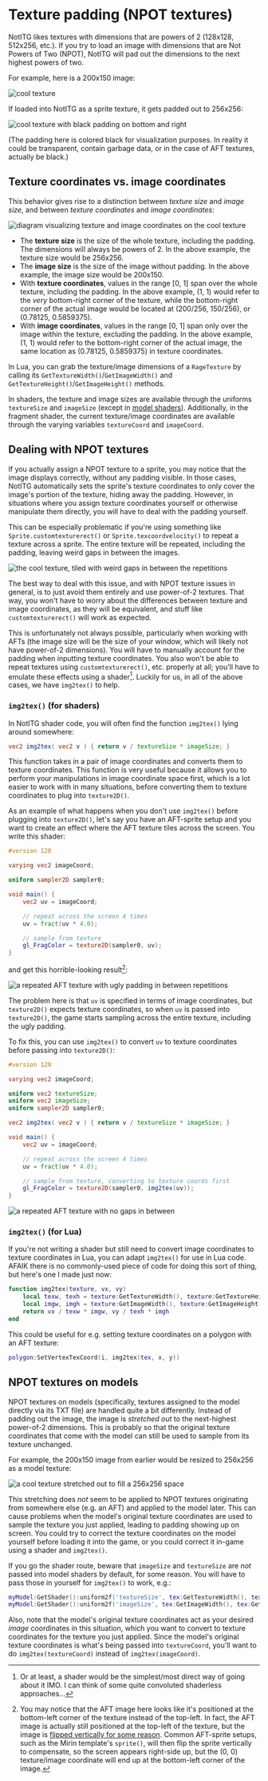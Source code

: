 # Texture padding (NPOT textures)

NotITG likes textures with dimensions that are powers of 2 (128x128, 512x256, etc.). If you try to load an image with dimensions that are Not Powers of Two (NPOT), NotITG will pad out the dimensions to the next highest powers of two.

For example, here is a 200x150 image:

![cool texture](cool_texture.png)

If loaded into NotITG as a sprite texture, it gets padded out to 256x256:

![cool texture with black padding on bottom and right](cool_texture_padded.png)

(The padding here is colored black for visualization purposes. In reality it could be transparent, contain garbage data, or in the case of AFT textures, actually be black.)

## Texture coordinates vs. image coordinates

This behavior gives rise to a distinction between *texture size* and *image size*, and between *texture coordinates* and *image coordinates*:

![diagram visualizing texture and image coordinates on the cool texture](cool_texture_diagram.png)

- The **texture size** is the size of the whole texture, including the padding. The dimensions will always be powers of 2. In the above example, the texture size would be 256x256.
- The **image size** is the size of the image without padding. In the above example, the image size would be 200x150.
- With **texture coordinates**, values in the range [0, 1] span over the whole texture, including the padding. In the above example, (1, 1) would refer to the *very* bottom-right corner of the texture, while the bottom-right corner of the actual image would be located at (200/256, 150/256), or (0.78125, 0.5859375).
- With **image coordinates**, values in the range [0, 1] span only over the image within the texture, excluding the padding. In the above example, (1, 1) would refer to the bottom-right corner of the actual image, the same location as (0.78125, 0.5859375) in texture coordinates.

In Lua, you can grab the texture/image dimensions of a `RageTexture` by calling its `GetTextureWidth()`/`GetImageWidth()` and `GetTextureHeight()`/`GetImageHeight()` methods.

In shaders, the texture and image sizes are available through the uniforms `textureSize` and `imageSize` (except in [model shaders](#npot-textures-on-models)). Additionally, in the fragment shader, the current texture/image coordinates are available through the varying variables `textureCoord` and `imageCoord`.

## Dealing with NPOT textures

If you actually assign a NPOT texture to a sprite, you may notice that the image displays correctly, without any padding visible. In those cases, NotITG automatically sets the sprite's texture coordinates to only cover the image's portion of the texture, hiding away the padding. However, in situations where you assign texture coordinates yourself or otherwise manipulate them directly, you will have to deal with the padding yourself.

This can be especially problematic if you're using something like `Sprite.customtexturerect()` or `Sprite.texcoordvelocity()` to repeat a texture across a sprite. The entire texture will be repeated, including the padding, leaving weird gaps in between the images.

![the cool texture, tiled with weird gaps in between the repetitions](cool_texture_tiling_bad.jpg)

The best way to deal with this issue, and with NPOT texture issues in general, is to just avoid them entirely and use power-of-2 textures. That way, you won't have to worry about the differences between texture and image coordinates, as they will be equivalent, and stuff like `customtexturerect()` will work as expected.

This is unfortunately not always possible, particularly when working with AFTs (the image size will be the size of your window, which will likely not have power-of-2 dimensions). You will have to manually account for the padding when inputting texture coordinates. You also won't be able to  repeat textures using `customtexturerect()`, etc. properly at all; you'll have to emulate these effects using a shader[^1]. Luckily for us, in all of the above cases, we have `img2tex()` to help.

### `img2tex()` (for shaders)

In NotITG shader code, you will often find the function `img2tex()` lying around somewhere:

```glsl
vec2 img2tex( vec2 v ) { return v / textureSize * imageSize; }
```

This function takes in a pair of image coordinates and converts them to texture coordinates. This function is very useful because it allows you to perform your manipulations in image coordinate space first, which is a lot easier to work with in many situations, before converting them to texture coordinates to plug into `texture2D()`.

As an example of what happens when you don't use `img2tex()` before plugging into `texture2D()`, let's say you have an AFT-sprite setup and you want to create an effect where the AFT texture tiles across the screen. You write this shader:

```glsl
#version 120

varying vec2 imageCoord;

uniform sampler2D sampler0;

void main() {
    vec2 uv = imageCoord;

    // repeat across the screen 4 times
    uv = fract(uv * 4.0);

    // sample from texture
    gl_FragColor = texture2D(sampler0, uv);
}
```

and get this horrible-looking result[^2]:

![a repeated AFT texture with ugly padding in between repetitions](aft_tiling_bad.jpg)

The problem here is that `uv` is specified in terms of image coordinates, but `texture2D()` expects texture coordinates, so when `uv` is passed into `texture2D()`, the game starts sampling across the entire texture, including the ugly padding.

To fix this, you can use `img2tex()` to convert `uv` to texture coordinates before passing into `texture2D()`:

```glsl
#version 120

varying vec2 imageCoord;

uniform vec2 textureSize;
uniform vec2 imageSize;
uniform sampler2D sampler0;

vec2 img2tex( vec2 v ) { return v / textureSize * imageSize; }

void main() {
    vec2 uv = imageCoord;

    // repeat across the screen 4 times
    uv = fract(uv * 4.0);

    // sample from texture, converting to texture coords first
    gl_FragColor = texture2D(sampler0, img2tex(uv));
}
```

![a repeated AFT texture with no gaps in between](aft_tiling_good.jpg)

### `img2tex()` (for Lua)

If you're not writing a shader but still need to convert image coordinates to texture coordinates in Lua, you can adapt `img2tex()` for use in Lua code. AFAIK there is no commonly-used piece of code for doing this sort of thing, but here's one I made just now:

```lua
function img2tex(texture, vx, vy)
	local texw, texh = texture:GetTextureWidth(), texture:GetTextureHeight()
	local imgw, imgh = texture:GetImageWidth(), texture:GetImageHeight()
	return vx / texw * imgw, vy / texh * imgh
end
```

This could be useful for e.g. setting texture coordinates on a polygon with an AFT texture:

```lua
polygon:SetVertexTexCoord(i, img2tex(tex, x, y))
```

## NPOT textures on models

NPOT textures on models (specifically, textures assigned to the model directly via its TXT file) are handled quite a bit differently. Instead of padding out the image, the image is *stretched out* to the next-highest power-of-2 dimensions. This is probably so that the original texture coordinates that come with the model can still be used to sample from its texture unchanged.

For example, the 200x150 image from earlier would be resized to 256x256 as a model texture:

![a cool texture stretched out to fill a 256x256 space](cool_texture_stretched.png)

This stretching does *not* seem to be applied to NPOT textures originating from somewhere else (e.g. an AFT) and applied to the model later. This can cause problems when the model's original texture coordinates are used to sample the texture you just applied, leading to padding showing up on screen. You could try to correct the texture coordinates on the model yourself before loading it into the game, or you could correct it in-game using a shader and `img2tex()`.

If you go the shader route, beware that `imageSize` and `textureSize` are *not* passed into model shaders by default, for some reason. You will have to pass those in yourself for `img2tex()` to work, e.g.:

```lua
myModel:GetShader():uniform2f('textureSize', tex:GetTextureWidth(), tex:GetTextureHeight())
myModel:GetShader():uniform2f('imageSize', tex:GetImageWidth(), tex:GetImageHeight())
```

Also, note that the model's original texture coordinates act as your desired *image* coordinates in this situation, which you want to convert to texture coordinates for the texture you just applied. Since the model's original texture coordinates is what's being passed into `textureCoord`, you'll want to do `img2tex(textureCoord)` instead of  `img2tex(imageCoord)`.

[^1]: Or at least, a shader would be the simplest/most direct way of going about it IMO. I can think of some quite convoluted shaderless approaches...
[^2]: You may notice that the AFT image here looks like it's positioned at the bottom-left corner of the texture instead of the top-left. In fact, the AFT image is actually still positioned at the top-left of the texture, but the image is [flipped vertically for some reason](aft_flipped.png). Common AFT-sprite setups, such as the Mirin template's `sprite()`, will then flip the sprite vertically to compensate, so the screen appears right-side up, but the (0, 0) texture/image coordinate will end up at the bottom-left corner of the image.